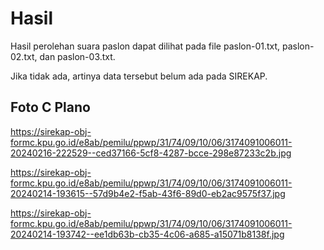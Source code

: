 # Hasil

Hasil perolehan suara paslon dapat dilihat pada file paslon-01.txt, paslon-02.txt, dan paslon-03.txt.

Jika tidak ada, artinya data tersebut belum ada pada SIREKAP.

## Foto C Plano

https://sirekap-obj-formc.kpu.go.id/e8ab/pemilu/ppwp/31/74/09/10/06/3174091006011-20240216-222529--ced37166-5cf8-4287-bcce-298e87233c2b.jpg

https://sirekap-obj-formc.kpu.go.id/e8ab/pemilu/ppwp/31/74/09/10/06/3174091006011-20240214-193615--57d9b4e2-f5ab-43f6-89d0-eb2ac9575f37.jpg

https://sirekap-obj-formc.kpu.go.id/e8ab/pemilu/ppwp/31/74/09/10/06/3174091006011-20240214-193742--ee1db63b-cb35-4c06-a685-a15071b8138f.jpg
